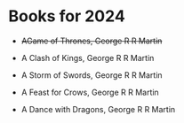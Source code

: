 # Books for 2024

- ~~AGame of Thrones, George R R Martin~~

- A Clash of Kings, George R R Martin

- A Storm of Swords, George R R Martin

- A Feast for Crows, George R R Martin

- A Dance with Dragons, George R R Martin
